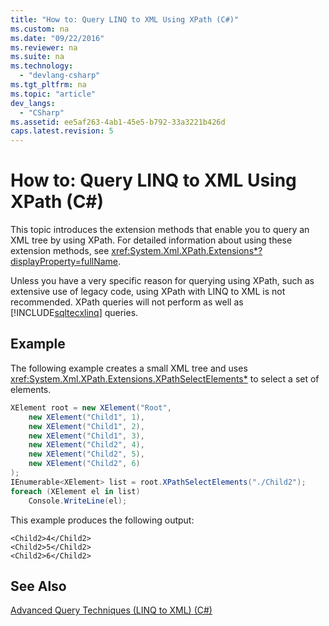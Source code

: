 ```yaml
---
title: "How to: Query LINQ to XML Using XPath (C#)"
ms.custom: na
ms.date: "09/22/2016"
ms.reviewer: na
ms.suite: na
ms.technology: 
  - "devlang-csharp"
ms.tgt_pltfrm: na
ms.topic: "article"
dev_langs: 
  - "CSharp"
ms.assetid: ee5af263-4ab1-45e5-b792-33a3221b426d
caps.latest.revision: 5
---
```

# How to: Query LINQ to XML Using XPath (C#)
This topic introduces the extension methods that enable you to query an XML tree by using XPath. For detailed information about using these extension methods, see <xref:System.Xml.XPath.Extensions*?displayProperty=fullName>.  
  
 Unless you have a very specific reason for querying using XPath, such as extensive use of legacy code, using XPath with LINQ to XML is not recommended. XPath queries will not perform as well as [!INCLUDE[sqltecxlinq](../VS_csharp/includes/sqltecxlinq_md.md)] queries.  
  
## Example  
 The following example creates a small XML tree and uses <xref:System.Xml.XPath.Extensions.XPathSelectElements*> to select a set of elements.  
  
```c#  
XElement root = new XElement("Root",  
    new XElement("Child1", 1),  
    new XElement("Child1", 2),  
    new XElement("Child1", 3),  
    new XElement("Child2", 4),  
    new XElement("Child2", 5),  
    new XElement("Child2", 6)  
);  
IEnumerable<XElement> list = root.XPathSelectElements("./Child2");  
foreach (XElement el in list)  
    Console.WriteLine(el);  
```  
  
 This example produces the following output:  
  
```  
<Child2>4</Child2>  
<Child2>5</Child2>  
<Child2>6</Child2>  
```  
  
## See Also  
 [Advanced Query Techniques (LINQ to XML) (C#)](../VS_csharp/advanced-query-techniques--linq-to-xml---csharp-.md)